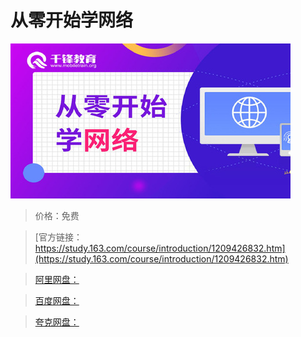 # 从零开始学网络

![img](../../../assets/study163/free/c967b20e1bf3445e97a0cf94573477fa.jpg)

> 价格：免费

> [官方链接：https://study.163.com/course/introduction/1209426832.htm](https://study.163.com/course/introduction/1209426832.htm)

> [阿里网盘：]()

> [百度网盘：]()

> [夸克网盘：]()
